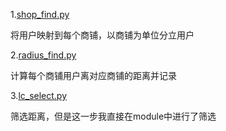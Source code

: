 1.[shop_find.py](https://github.com/igo312/ShopLocationFind/blob/master/location_process/shop_find.py)

将用户映射到每个商铺，以商铺为单位分立用户

2.[radius_find.py](https://github.com/igo312/ShopLocationFind/blob/master/location_process/radius_find.py)

计算每个商铺用户离对应商铺的距离并记录

3.[lc_select.py](https://github.com/igo312/ShopLocationFind/blob/master/location_process/lc_select.py)

筛选距离，但是这一步我直接在module中进行了筛选
